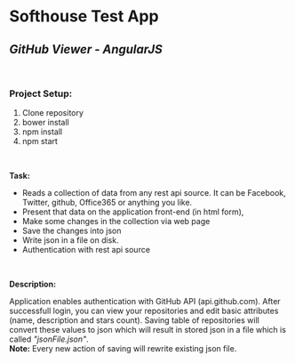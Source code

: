# Softhouse Test App
##  *GitHub Viewer - AngularJS*
<br />

### Project Setup:
1. Clone repository
2. bower install
3. npm install
4. npm start

<br />

**Task:**

- Reads a collection of data from any rest api source. It can be Facebook, Twitter, github, Office365 or anything you like. 
- Present that data on the application front-end (in html form), 
- Make some changes in the collection via web page
- Save the changes into json 
- Write json in a file on disk. 
- Authentication with rest api source
<br />

**Description:**

Application enables authentication with GitHub API (api.github.com). After successfull login, you can view your repositories and edit basic attributes (name, description and stars count). Saving table of repositories will convert these values to json which will result in stored json in a file which is called <I>"jsonFile.json"</I>. <br/>
**Note:** Every new action of saving will rewrite existing json file.
